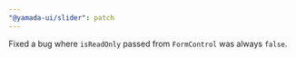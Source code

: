 ```yaml
---
"@yamada-ui/slider": patch
---
```


Fixed a bug where `isReadOnly` passed from `FormControl` was always `false`.
